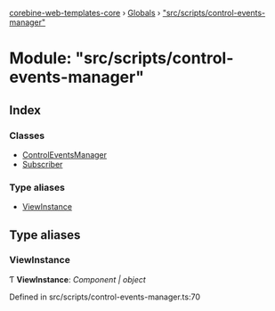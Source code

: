 [corebine-web-templates-core](../README.md) › [Globals](../globals.md) › ["src/scripts/control-events-manager"](_src_scripts_control_events_manager_.md)

# Module: "src/scripts/control-events-manager"

## Index

### Classes

* [ControlEventsManager](../classes/_src_scripts_control_events_manager_.controleventsmanager.md)
* [Subscriber](../classes/_src_scripts_control_events_manager_.subscriber.md)

### Type aliases

* [ViewInstance](_src_scripts_control_events_manager_.md#viewinstance)

## Type aliases

###  ViewInstance

Ƭ **ViewInstance**: *Component | object*

Defined in src/scripts/control-events-manager.ts:70
